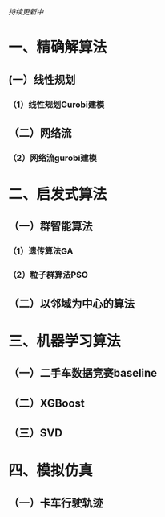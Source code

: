 *持续更新中*
# 一、精确解算法 #
## (一）线性规划 ##
### （1）线性规划Gurobi建模 ###
## （二）网络流 ##
### （2）网络流gurobi建模 ###
# 二、启发式算法 #
## （一）群智能算法 ##
### （1）遗传算法GA ###
### （2）粒子群算法PSO ###
## （二）以邻域为中心的算法 ##
# 三、机器学习算法 #
## （一）二手车数据竞赛baseline ##
## （二）XGBoost ##
## （三）SVD ##
# 四、模拟仿真 #
## （一）卡车行驶轨迹 ##